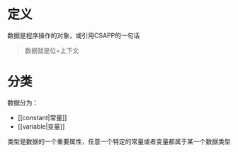 # 定义
数据是程序操作的对象，或引用CSAPP的一句话
> 数据就是位+上下文

# 分类
数据分为：
- [[constant|常量]]
- [[variable|变量]]

类型是数据的一个重要属性，任意一个特定的常量或者变量都属于某一个数据类型